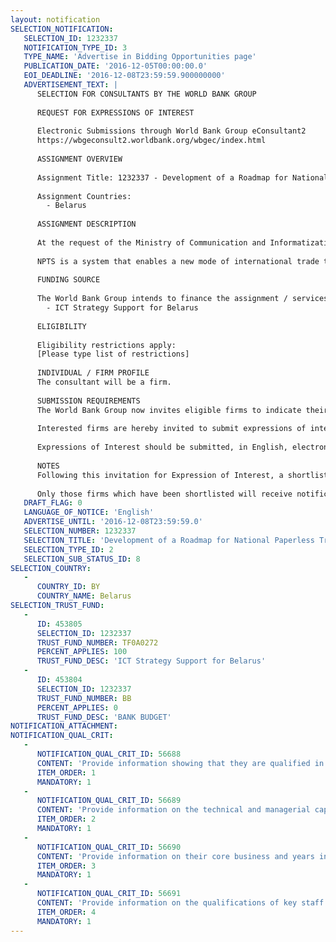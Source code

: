 ```yaml
---
layout: notification
SELECTION_NOTIFICATION: 
   SELECTION_ID: 1232337
   NOTIFICATION_TYPE_ID: 3
   TYPE_NAME: 'Advertise in Bidding Opportunities page'
   PUBLICATION_DATE: '2016-12-05T00:00:00.0'
   EOI_DEADLINE: '2016-12-08T23:59:59.900000000'
   ADVERTISEMENT_TEXT: |
      SELECTION FOR CONSULTANTS BY THE WORLD BANK GROUP
      
      REQUEST FOR EXPRESSIONS OF INTEREST
      
      Electronic Submissions through World Bank Group eConsultant2
      https://wbgeconsult2.worldbank.org/wbgec/index.html
      
      ASSIGNMENT OVERVIEW
      
      Assignment Title: 1232337 - Development of a Roadmap for National Paperless Trade System (NPTS)in Belarus
      
      Assignment Countries:
        - Belarus
      
      ASSIGNMENT DESCRIPTION
      
      At the request of the Ministry of Communication and Informatization of Republic of Belarus (MCI), which is a key implementing agency of the Digital Economy Program, the World Bank has designed a technical assistance activity to support the Government in the development of a Roadmap for the National Paperless Trade System (NPTS), one of the key e-government services to foster the transformation of Belarus economy into a digital-based one. Improving international competitiveness and integration into the world economy is of utmost importance to the countrys export-oriented economy, and creation of a Single Window for Foreign Trade has been included as one of the priority actions into the Belarus Digital Economy Program and ICT Strategy under the title of NPTS.
      
      NPTS is a system that enables a new mode of international trade transactions online via e-documents, covering either all or parts of the trade procedures.
      
      FUNDING SOURCE
      
      The World Bank Group intends to finance the assignment / services described below under the following:
        - ICT Strategy Support for Belarus
      
      ELIGIBILITY
      
      Eligibility restrictions apply:
      [Please type list of restrictions]
      
      INDIVIDUAL / FIRM PROFILE
      The consultant will be a firm. 
      
      SUBMISSION REQUIREMENTS
      The World Bank Group now invites eligible firms to indicate their interest in providing the services.  Interested firms must provide information indicating that they are qualified to perform the services (brochures, description of similar assignments, experience in similar conditions, availability of appropriate skills among staff, etc. for firms; CV and cover letter for individuals).  Please note that the total size of all attachments should be less than 5MB.  Consultants may associate to enhance their qualifications.
      
      Interested firms are hereby invited to submit expressions of interest.
      
      Expressions of Interest should be submitted, in English, electronically through World Bank Group eConsultant2 (https://wbgeconsult2.worldbank.org/wbgec/index.html)
      
      NOTES
      Following this invitation for Expression of Interest, a shortlist of qualified firms will be formally invited to submit proposals. Shortlisting and selection will be subject to the availability of funding.
      
      Only those firms which have been shortlisted will receive notification. No debrief will be provided to firms which have not been shortlisted.
   DRAFT_FLAG: 0
   LANGUAGE_OF_NOTICE: 'English'
   ADVERTISE_UNTIL: '2016-12-08T23:59:59.0'
   SELECTION_NUMBER: 1232337
   SELECTION_TITLE: 'Development of a Roadmap for National Paperless Trade System (NPTS)in Belarus'
   SELECTION_TYPE_ID: 2
   SELECTION_SUB_STATUS_ID: 8
SELECTION_COUNTRY: 
   - 
      COUNTRY_ID: BY
      COUNTRY_NAME: Belarus
SELECTION_TRUST_FUND: 
   - 
      ID: 453805
      SELECTION_ID: 1232337
      TRUST_FUND_NUMBER: TF0A0272
      PERCENT_APPLIES: 100
      TRUST_FUND_DESC: 'ICT Strategy Support for Belarus'
   - 
      ID: 453804
      SELECTION_ID: 1232337
      TRUST_FUND_NUMBER: BB
      PERCENT_APPLIES: 0
      TRUST_FUND_DESC: 'BANK BUDGET'
NOTIFICATION_ATTACHMENT: 
NOTIFICATION_QUAL_CRIT: 
   - 
      NOTIFICATION_QUAL_CRIT_ID: 56688
      CONTENT: 'Provide information showing that they are qualified in the field of the assignment.'
      ITEM_ORDER: 1
      MANDATORY: 1
   - 
      NOTIFICATION_QUAL_CRIT_ID: 56689
      CONTENT: 'Provide information on the technical and managerial capabilities of the firm.'
      ITEM_ORDER: 2
      MANDATORY: 1
   - 
      NOTIFICATION_QUAL_CRIT_ID: 56690
      CONTENT: 'Provide information on their core business and years in business.'
      ITEM_ORDER: 3
      MANDATORY: 1
   - 
      NOTIFICATION_QUAL_CRIT_ID: 56691
      CONTENT: 'Provide information on the qualifications of key staff.'
      ITEM_ORDER: 4
      MANDATORY: 1
---
```

